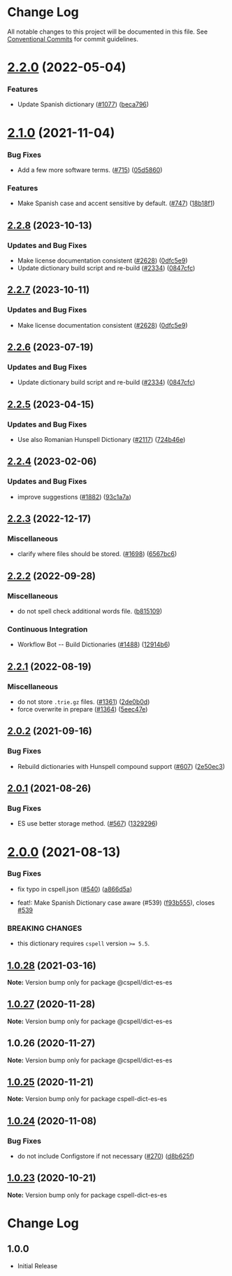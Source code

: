 # Change Log

All notable changes to this project will be documented in this file.
See [Conventional Commits](https://conventionalcommits.org) for commit guidelines.

# [2.2.0](https://github.com/streetsidesoftware/cspell-dicts/compare/@cspell/dict-es-es@2.1.0...@cspell/dict-es-es@2.2.0) (2022-05-04)


### Features

* Update Spanish dictionary ([#1077](https://github.com/streetsidesoftware/cspell-dicts/issues/1077)) ([beca796](https://github.com/streetsidesoftware/cspell-dicts/commit/beca79611b0178b7e7115b9d2256f3b4139dec89))





# [2.1.0](https://github.com/streetsidesoftware/cspell-dicts/compare/@cspell/dict-es-es@2.0.2...@cspell/dict-es-es@2.1.0) (2021-11-04)


### Bug Fixes

* Add a few more software terms. ([#715](https://github.com/streetsidesoftware/cspell-dicts/issues/715)) ([05d5860](https://github.com/streetsidesoftware/cspell-dicts/commit/05d5860bd17da573872d7e70111344f0da8dd154))


### Features

* Make Spanish case and accent sensitive by default. ([#747](https://github.com/streetsidesoftware/cspell-dicts/issues/747)) ([18b18f1](https://github.com/streetsidesoftware/cspell-dicts/commit/18b18f11832e785187bc1a7039d9c55939b2430b))





## [2.2.8](https://github.com/kevintraver/cspell-dicts/compare/@cspell/dict-es-es-v2.2.7...@cspell/dict-es-es@2.2.8) (2023-10-13)


### Updates and Bug Fixes

* Make license documentation consistent ([#2628](https://github.com/kevintraver/cspell-dicts/issues/2628)) ([0dfc5e9](https://github.com/kevintraver/cspell-dicts/commit/0dfc5e918d475a9694ce64bdc74c473d6097af62))
* Update dictionary build script and re-build ([#2334](https://github.com/kevintraver/cspell-dicts/issues/2334)) ([0847cfc](https://github.com/kevintraver/cspell-dicts/commit/0847cfc9623018940e7761e08eeba0ec7c0a320e))

## [2.2.7](https://github.com/streetsidesoftware/cspell-dicts/compare/@cspell/dict-es-es@2.2.6...@cspell/dict-es-es@2.2.7) (2023-10-11)


### Updates and Bug Fixes

* Make license documentation consistent ([#2628](https://github.com/streetsidesoftware/cspell-dicts/issues/2628)) ([0dfc5e9](https://github.com/streetsidesoftware/cspell-dicts/commit/0dfc5e918d475a9694ce64bdc74c473d6097af62))

## [2.2.6](https://github.com/streetsidesoftware/cspell-dicts/compare/@cspell/dict-es-es@2.2.5...@cspell/dict-es-es@2.2.6) (2023-07-19)


### Updates and Bug Fixes

* Update dictionary build script and re-build ([#2334](https://github.com/streetsidesoftware/cspell-dicts/issues/2334)) ([0847cfc](https://github.com/streetsidesoftware/cspell-dicts/commit/0847cfc9623018940e7761e08eeba0ec7c0a320e))

## [2.2.5](https://github.com/streetsidesoftware/cspell-dicts/compare/@cspell/dict-es-es@2.2.4...@cspell/dict-es-es@2.2.5) (2023-04-15)


### Updates and Bug Fixes

* Use also Romanian Hunspell Dictionary ([#2117](https://github.com/streetsidesoftware/cspell-dicts/issues/2117)) ([724b46e](https://github.com/streetsidesoftware/cspell-dicts/commit/724b46ebecd724abf854f78733fd566046919100))

## [2.2.4](https://github.com/streetsidesoftware/cspell-dicts/compare/@cspell/dict-es-es@2.2.3...@cspell/dict-es-es@2.2.4) (2023-02-06)


### Updates and Bug Fixes

* improve suggestions ([#1882](https://github.com/streetsidesoftware/cspell-dicts/issues/1882)) ([93c1a7a](https://github.com/streetsidesoftware/cspell-dicts/commit/93c1a7a342a823e5a2f66bd935160d2d1e1fe95b))

## [2.2.3](https://github.com/streetsidesoftware/cspell-dicts/compare/@cspell/dict-es-es@2.2.2...@cspell/dict-es-es@2.2.3) (2022-12-17)


### Miscellaneous

* clarify where files should be stored. ([#1698](https://github.com/streetsidesoftware/cspell-dicts/issues/1698)) ([6567bc6](https://github.com/streetsidesoftware/cspell-dicts/commit/6567bc62130404cb32945bdcc3bf07316c839396))

## [2.2.2](https://github.com/streetsidesoftware/cspell-dicts/compare/@cspell/dict-es-es@2.2.1...@cspell/dict-es-es@2.2.2) (2022-09-28)


### Miscellaneous

* do not spell check additional words file. ([b815109](https://github.com/streetsidesoftware/cspell-dicts/commit/b81510954ecc05b652a2e190f3c9b6c361881510))


### Continuous Integration

* Workflow Bot -- Build Dictionaries ([#1488](https://github.com/streetsidesoftware/cspell-dicts/issues/1488)) ([12914b6](https://github.com/streetsidesoftware/cspell-dicts/commit/12914b6998aaeff100b4f7a30923d2228cdaffd4))

## [2.2.1](https://github.com/streetsidesoftware/cspell-dicts/compare/@cspell/dict-es-es@2.2.0...@cspell/dict-es-es@2.2.1) (2022-08-19)


### Miscellaneous

* do not store `.trie.gz` files. ([#1361](https://github.com/streetsidesoftware/cspell-dicts/issues/1361)) ([2de0b0d](https://github.com/streetsidesoftware/cspell-dicts/commit/2de0b0df4b8addfd69e2e6899c05f8b502799b7c))
* force overwrite in prepare ([#1364](https://github.com/streetsidesoftware/cspell-dicts/issues/1364)) ([5eec47e](https://github.com/streetsidesoftware/cspell-dicts/commit/5eec47e223f1dd6370fcbc3c1b6b0361c92bbddf))

## [2.0.2](https://github.com/streetsidesoftware/cspell-dicts/compare/@cspell/dict-es-es@2.0.1...@cspell/dict-es-es@2.0.2) (2021-09-16)


### Bug Fixes

* Rebuild dictionaries with Hunspell compound support ([#607](https://github.com/streetsidesoftware/cspell-dicts/issues/607)) ([2e50ec3](https://github.com/streetsidesoftware/cspell-dicts/commit/2e50ec30dae89bef42c673265e9854b61598f786))





## [2.0.1](https://github.com/streetsidesoftware/cspell-dicts/compare/@cspell/dict-es-es@2.0.0...@cspell/dict-es-es@2.0.1) (2021-08-26)


### Bug Fixes

* ES use better storage method. ([#567](https://github.com/streetsidesoftware/cspell-dicts/issues/567)) ([1329296](https://github.com/streetsidesoftware/cspell-dicts/commit/13292960651f73ddb202d6549e8eb10523101520))





# [2.0.0](https://github.com/streetsidesoftware/cspell-dicts/compare/@cspell/dict-es-es@1.0.28...@cspell/dict-es-es@2.0.0) (2021-08-13)

### Bug Fixes

- fix typo in cspell.json ([#540](https://github.com/streetsidesoftware/cspell-dicts/issues/540)) ([a866d5a](https://github.com/streetsidesoftware/cspell-dicts/commit/a866d5a8294f69ef9a991f794a343e28ee60bcaa))

- feat!: Make Spanish Dictionary case aware (#539) ([f93b555](https://github.com/streetsidesoftware/cspell-dicts/commit/f93b555024fe10d9bf1ddea305313f647bada0b6)), closes [#539](https://github.com/streetsidesoftware/cspell-dicts/issues/539)

### BREAKING CHANGES

- this dictionary requires `cspell` version `>= 5.5`.

## [1.0.28](https://github.com/streetsidesoftware/cspell-dicts/compare/@cspell/dict-es-es@1.0.27...@cspell/dict-es-es@1.0.28) (2021-03-16)

**Note:** Version bump only for package @cspell/dict-es-es

## [1.0.27](https://github.com/streetsidesoftware/cspell-dicts/compare/@cspell/dict-es-es@1.0.26...@cspell/dict-es-es@1.0.27) (2020-11-28)

**Note:** Version bump only for package @cspell/dict-es-es

## 1.0.26 (2020-11-27)

**Note:** Version bump only for package @cspell/dict-es-es

## [1.0.25](https://github.com/streetsidesoftware/cspell-dicts/compare/cspell-dict-es-es@1.0.24...cspell-dict-es-es@1.0.25) (2020-11-21)

**Note:** Version bump only for package cspell-dict-es-es

## [1.0.24](https://github.com/streetsidesoftware/cspell-dicts/compare/cspell-dict-es-es@1.0.23...cspell-dict-es-es@1.0.24) (2020-11-08)

### Bug Fixes

- do not include Configstore if not necessary ([#270](https://github.com/streetsidesoftware/cspell-dicts/issues/270)) ([d8b625f](https://github.com/streetsidesoftware/cspell-dicts/commit/d8b625f2f42d5cc6c4a9390216ac1e5037886e44))

## [1.0.23](https://github.com/streetsidesoftware/cspell-dicts/compare/cspell-dict-es-es@1.0.22...cspell-dict-es-es@1.0.23) (2020-10-21)

**Note:** Version bump only for package cspell-dict-es-es

# Change Log

## 1.0.0

- Initial Release
